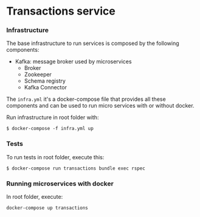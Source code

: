 # Transactions service

### Infrastructure

The base infrastructure to run services is composed by the following components:

* Kafka: message broker used by microservices
  * Broker
  * Zookeeper
  * Schema registry
  * Kafka Connector

The `infra.yml` it's a docker-compose file that provides all these components and can be used to run micro services with or without docker.

Run infrastructure in root folder with:

```
$ docker-compose -f infra.yml up
```


### Tests

To run tests in root folder, execute this:

```
$ docker-compose run transactions bundle exec rspec

```

### Running microservices with docker

In root folder, execute:

```
docker-compose up transactions
```
